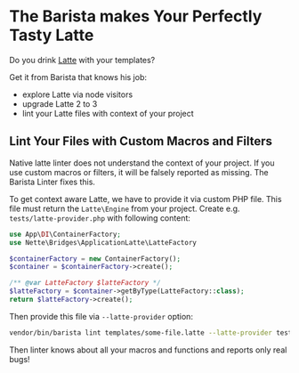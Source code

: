 # The Barista makes Your Perfectly Tasty Latte

Do you drink [Latte](https://latte.nette.org/en/) with your templates?

Get it from Barista that knows his job:

* explore Latte via node visitors
* upgrade Latte 2 to 3
* lint your Latte files with context of your project


## Lint Your Files with Custom Macros and Filters

Native latte linter does not understand the context of your project. If you use custom macros or filters, it will be falsely reported as missing. The Barista Linter fixes this.

To get context aware Latte, we have to provide it via custom PHP file. This file must return the `Latte\Engine` from your project. Create e.g. `tests/latte-provider.php` with following content:

```php
use App\DI\ContainerFactory;
use Nette\Bridges\ApplicationLatte\LatteFactory

$containerFactory = new ContainerFactory();
$container = $containerFactory->create();

/** @var LatteFactory $latteFactory */
$latteFactory = $container->getByType(LatteFactory::class);
return $latteFactory->create();
```

Then provide this file via `--latte-provider` option:

```bash
vendor/bin/barista lint templates/some-file.latte --latte-provider tests/latte-provider.php
```

Then linter knows about all your macros and functions and reports only real bugs!
